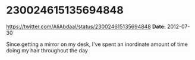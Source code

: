 # 230024615135694848
https://twitter.com/AliAbdaal/status/230024615135694848
**Date:** 2012-07-30

Since getting a mirror on my desk, I've spent an inordinate amount of time doing my hair throughout the day
